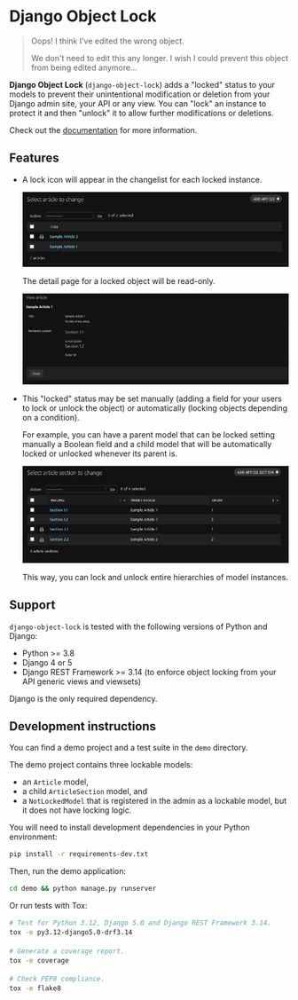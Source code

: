 # Django Object Lock

>   Oops! I think I've edited the wrong object.
>   
>   We don't need to edit this any longer. I wish I could prevent this object from being edited anymore...

**Django Object Lock** (`django-object-lock`) adds a "locked" status to your models to prevent their unintentional
modification or deletion from your Django admin site, your API or any view. You can "lock" an instance to protect it
and then "unlock" it to allow further modifications or deletions.

Check out the [documentation](https://django-object-lock.readthedocs.io/) for more information.


## Features

*   A lock icon will appear in the changelist for each locked instance.

    ![Locked articles](docs/images/example-article.png)

    The detail page for a locked object will be read-only.

    ![Locked article detail](docs/images/example-article-detail.png)

*   This "locked" status may be set manually (adding a field for your users to lock or unlock the object) or
    automatically (locking objects depending on a condition).

    For example, you can have a parent model that can be locked setting manually a Boolean field and a child model
    that will be automatically locked or unlocked whenever its parent is.

    ![Locked article sections](docs/images/example-article-section.png)

    This way, you can lock and unlock entire hierarchies of model instances.


## Support

`django-object-lock` is tested with the following versions of Python and Django:

*   Python >= 3.8
*   Django 4 or 5
*   Django REST Framework >= 3.14 (to enforce object locking from your API generic views and viewsets)

Django is the only required dependency.


## Development instructions

You can find a demo project and a test suite in the `demo` directory.

The demo project contains three lockable models:

*   an `Article` model,
*   a child `ArticleSection` model, and
*   a `NotLockedModel` that is registered in the admin as a lockable model, but it does not have locking logic.

You will need to install development dependencies in your Python environment:

```sh
pip install -r requirements-dev.txt
```

Then, run the demo application:

```sh
cd demo && python manage.py runserver
```

Or run tests with Tox:

```sh
# Test for Python 3.12, Django 5.0 and Django REST Framework 3.14.
tox -e py3.12-django5.0-drf3.14

# Generate a coverage report.
tox -e coverage

# Check PEP8 compliance.
tox -e flake8
```
